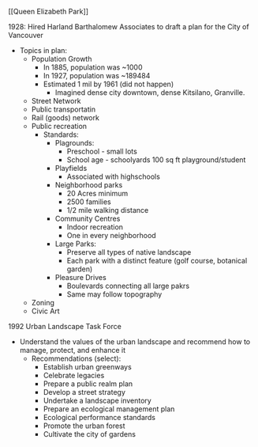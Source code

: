 [[Queen Elizabeth Park]]


1928:
Hired Harland Barthalomew Associates to draft a plan for the City of Vancouver
- Topics in plan:
	- Population Growth
		- In 1885, population was ~1000
		- In 1927, population was ~189484
		- Estimated 1 mil by 1961 (did not happen)
			- Imagined dense city downtown, dense Kitsilano, Granville. 
	- Street Network
	- Public transportatin
	- Rail (goods) network
	- Public recreation
		- Standards:
			- Plagrounds:
				- Preschool - small lots
				- School age - schoolyards 100 sq ft playground/student
			- Playfields
				- Associated with highschools
			- Neighborhood parks
				- 20 Acres minimum
				- 2500 families
				- 1/2 mile walking distance
			- Community Centres
				- Indoor recreation
				- One in every neighborhood
			- Large Parks:
				- Preserve all types of native landscape
				- Each park with a distinct feature (golf course, botanical garden)
			- Pleasure Drives
				- Boulevards connecting all large pakrs
				- Same may follow topography
	- Zoning
	- Civic Art


1992 Urban Landscape Task Force
- Understand the values of the urban landscape and recommend how to manage, protect, and enhance it
	- Recommendations (select):
		- Establish urban greenways
		- Celebrate legacies
		- Prepare a public realm plan
		- Develop a street strategy
		- Undertake a landscape inventory
		- Prepare an ecological management plan
		- Ecological performance standards
		- Promote the urban forest
		- Cultivate the city of gardens
